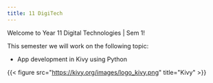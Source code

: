 ```yaml
---
title: 11 DigiTech
---
```

Welcome to Year 11 Digital Technologies | Sem 1!

This semester we will work on the following topic:
- App development in Kivy using Python


{{< figure src="https://kivy.org/images/logo_kivy.png" title="Kivy" >}}
